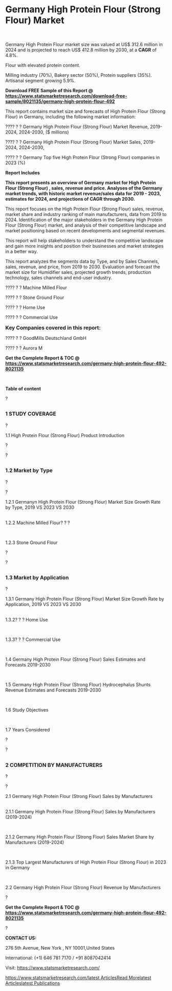 <h1>Germany High Protein Flour (Strong Flour) Market</h1><br/><p>Germany High Protein Flour market size was valued at US$ 312.6 million in 2024 and is projected to reach US$ 412.8 million by 2030, at a <strong>CAGR</strong> of 4.8%.</p>
 
 
 
 <p>Flour with elevated protein content.</p>
 
 
 
 <p>Milling industry (70%), Bakery sector (50%), Protein suppliers (35%). Artisanal segment growing 5.9%.</p>
 
 
 
 <p><strong>Download FREE Sample of this Report @ <a href="https://www.statsmarketresearch.com/download-free-sample/8021135/germany-high-protein-flour-492">https://www.statsmarketresearch.com/download-free-sample/8021135/germany-high-protein-flour-492</a></strong></p>
 
 
 
 <p>This report contains market size and forecasts of High Protein Flour (Strong Flour) in Germany, including the following market information:</p>
 
 
 
 <p>???? ? ? Germany High Protein Flour (Strong Flour) Market Revenue, 2019-2024, 2024-2030, ($ millions)</p>
 
 
 
 <p>???? ? ? Germany High Protein Flour (Strong Flour) Market Sales, 2019-2024, 2024-2030,</p>
 
 
 
 <p>???? ? ? Germany Top five High Protein Flour (Strong Flour) companies in 2023 (%)</p>
 
 
 
 <p><strong>Report Includes</strong></p>
 
 
 
 <p><strong>This report presents an overview of Germany market for High Protein Flour (Strong Flour) , sales, revenue and price. Analyses of the Germany market trends, with historic market revenue/sales data for 2019 - 2023, estimates for 2024, and projections of <strong>CAGR</strong> through 2030.</strong></p>
 
 
 
 <p>This report focuses on the High Protein Flour (Strong Flour) sales, revenue, market share and industry ranking of main manufacturers, data from 2019 to 2024. Identification of the major stakeholders in the Germany High Protein Flour (Strong Flour) market, and analysis of their competitive landscape and market positioning based on recent developments and segmental revenues.</p>
 
 
 
 <p>This report will help stakeholders to understand the competitive landscape and gain more insights and position their businesses and market strategies in a better way.</p>
 
 
 
 <p>This report analyzes the segments data by Type, and by Sales Channels, sales, revenue, and price, from 2019 to 2030. Evaluation and forecast the market size for Humidifier sales, projected growth trends, production technology, sales channels and end-user industry.</p>
 
 
 
 <p>???? ? ? Machine Milled Flour</p>
 
 
 
 <p>???? ? ? Stone Ground Flour</p>
 
 
 
 <p>???? ? ? Home Use</p>
 
 
 
 <p>???? ? ? Commercial Use</p>
 
 
 
 <p><span style="font-size:16px"><strong>Key Companies covered in this report:</strong></span></p>
 
 
 
 <p>???? ? ? GoodMills Deutschland GmbH</p>
 
 
 
 <p>???? ? ? Aurora M</p>
 
 
 
 <div><b>Get the Complete Report & TOC @ <a href="https://www.statsmarketresearch.com/germany-high-protein-flour-492-8021135">https://www.statsmarketresearch.com/germany-high-protein-flour-492-8021135</a></b></div>
 
 
 
 <p><br />
 
 <b>Table of content</b></p>
 
 
 
 <p>? </p>
 
 
 
 <h2><span style="font-size:16px"><strong>1 STUDY COVERAGE</strong></span></h2>
 
 
 
 <p>? </p>
 
 
 
 <p>1.1 High Protein Flour (Strong Flour) Product Introduction</p>
 
 
 
 <p>? </p>
 
 
 
 <p>? </p>
 
 
 
 <h2><span style="font-size:16px"><strong>1.2 Market by Type</strong></span></h2>
 
 
 
 <p>? </p>
 
 
 
 <p>? </p>
 
 
 
 <p>1.2.1 Germanyn High Protein Flour (Strong Flour) Market Size Growth Rate by Type, 2019 VS 2023 VS 2030<br />
 
 <br />
 
 1.2.2 Machine Milled Flour? ? ? <br />
 
 <br />
 
 1.2.3 Stone Ground Flour<br />
 
 ? </p>
 
 
 
 <p>? </p>
 
 
 
 <h2><span style="font-size:16px"><strong>1.3 Market by Application</strong></span></h2>
 
 
 
 <p>? </p>
 
 
 
 <p>1.3.1 Germany High Protein Flour (Strong Flour) Market Size Growth Rate by Application, 2019 VS 2023 VS 2030<br />
 
 <br />
 
 1.3.2? ? ? Home Use<br />
 
 <br />
 
 1.3.3? ? ? Commercial Use<br />
 
 <br />
 
 1.4 Germany High Protein Flour (Strong Flour) Sales Estimates and Forecasts 2019-2030<br />
 
 <br />
 
 1.5 Germany High Protein Flour (Strong Flour) Hydrocephalus Shunts Revenue Estimates and Forecasts 2019-2030<br />
 
 <br />
 
 1.6 Study Objectives<br />
 
 <br />
 
 1.7 Years Considered</p>
 
 
 
 <p>? </p>
 
 
 
 <p>? </p>
 
 
 
 <h2><span style="font-size:16px"><strong>2 COMPETITION BY MANUFACTURERS</strong></span></h2>
 
 
 
 <p>? </p>
 
 
 
 <p>? </p>
 
 
 
 <p>2.1 Germany High Protein Flour (Strong Flour) Sales by Manufacturers<br />
 
 <br />
 
 2.1.1 Germany High Protein Flour (Strong Flour) Sales by Manufacturers (2019-2024)<br />
 
 <br />
 
 2.1.2 Germany High Protein Flour (Strong Flour) Sales Market Share by Manufacturers (2019-2024)<br />
 
 <br />
 
 2.1.3 Top Largest Manufacturers of High Protein Flour (Strong Flour) in 2023 in Germany<br />
 
 <br />
 
 2.2 Germany High Protein Flour (Strong Flour) Revenue by Manufacturers</p>
 
 
 
 <p>? </p>
 
 
 
 <div><b>Get the Complete Report & TOC @ <a href="https://www.statsmarketresearch.com/germany-high-protein-flour-492-8021135">https://www.statsmarketresearch.com/germany-high-protein-flour-492-8021135</a></b></div>
 
 
 
 <p>? </p>
 
 
 
 <p><b>CONTACT US:</b><br />
 
 276 5th Avenue, New York , NY 10001,United States<br />
 
 International: (+1) 646 781 7170 / +91 8087042414<br />
 
 Visit: <a href="https://www.statsmarketresearch.com/">https://www.statsmarketresearch.com/</a><br />
 
 <a href="https://gyeongbokgung.com">https://www.statsmarketresearch.com/</a><a href="https://hallyeomaritime.com">latest Articles</a><a href="https://jingwansa.com">Read More</a><a href="https://nguoiviet.jp/">latest Articles</a><a href="https://www.intelmarketresearch.com/">latest Publications</a></p>
